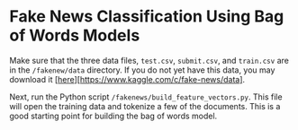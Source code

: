# Fake News Classification Using Bag of Words Models

Make sure that the three data files, `test.csv`, `submit.csv`, and `train.csv`
are in the `/fakenew/data` directory. If you do not yet have this data, you may
download it
[[here](https://www.kaggle.com/c/fake-news/data)][https://www.kaggle.com/c/fake-news/data].

Next, run the Python script `/fakenews/build_feature_vectors.py`. This file
will open the training data and tokenize a few of the documents. This is a good
starting point for building the bag of words model.
```````fakenews/build_feature_vectors.pyuu. 
